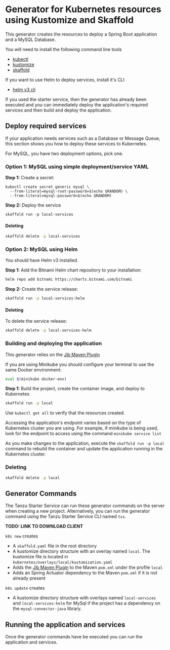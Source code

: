 # Generator for Kubernetes resources using Kustomize and Skaffold

This generator creates the resources to deploy a Spring Boot application and a MySQL Database.

You will need to install the following command line tools

* [kubectl](https://kubernetes.io/docs/tasks/tools/install-kubectl/)
* [kustomize](https://kubernetes-sigs.github.io/kustomize/installation/)
* [skaffold](https://skaffold.dev/docs/install/)

If you want to use Helm to deploy services, install it's CLI

* [helm v3 cli](https://github.com/helm/helm/releases/tag/v3.3.1)

If you used the starter service, then the generator has already been executed and you can immediately deploy the application's required services and then build and deploy the application.

## Deploy required services

If your application needs services such as a Database or Message Queue, this section shows you how to deploy these services to Kubernetes.

For MySQL, you have two deployment options, pick one.

### Option 1:  MySQL using simple deployment/service YAML

**Step 1:** Create a secret:

```
kubectl create secret generic mysql \
  --from-literal=mysql-root-password=$(echo $RANDOM) \
  --from-literal=mysql-password=$(echo $RANDOM)
```

**Step 2:** Deploy the service

```
skaffold run -p local-services
```

#### Deleting

```bash
skaffold delete -p local-services
```

### Option 2: MySQL using Helm

You should have Helm v3 installed.

**Step 1:** Add the Bitnami Helm chart repository to your installation:

```bash
helm repo add bitnami https://charts.bitnami.com/bitnami
```

**Step 2:** Create the service release:

```bash
skaffold run -p local-services-helm
```

#### Deleting

To delete the service release:

```bash
skaffold delete -p local-services-helm
```

### Building and deploying the application

This generator relies on the [Jib Maven Plugin](https://github.com/GoogleContainerTools/jib/tree/master/jib-maven-plugin)

If you are using Minikube you should configure your terminal to use the same Docker environment:

```bash
eval $(minikube docker-env)
```

**Step 1:** Build the project, create the container image, and deploy to Kubernetes

```bash
skaffold run -p local
```


Use `kubectl get all` to verify that the resources created.

Accessing the application's endpoint varies based on the type of Kubernetes cluster you are using.  For example, if minikube is being used, look for the endpoint to access using the command `minikube service list`

As you make changes to the application, execute the `skaffold run -p local` command to rebuild the container and update the application running in the Kubernetes cluster.

### Deleting

```bash
skaffold delete -p local
```

## Generator Commands

The Tanzu Starter Service can run these generator commands on the server when creating a new project.  Alternatively, you can run the generator command using the Tanzu Starter Service CLI named `tss`.

**TODO: LINK TO DOWNLOAD CLIENT**

`k8s new` creates

* A `skaffold.yaml` file in the root directory
* A kustomize directory structure with an overlay named `local`.  The kustomize file is located in `kubernetes/overlays/local/kustomization.yaml`
* Adds the [Jib Maven Plugin](https://github.com/GoogleContainerTools/jib/tree/master/jib-maven-plugin) to the Maven `pom.xml` under the profile `local`
* Adds an Spring Actuator dependency to the Maven `pom.xml` if it is not already present

`k8s update` creates
* A kustomize directory structure with overlays named `local-services` and `local-services-helm` for MySql if the project has a dependency on the `mysql-connector-java` library.

## Running the application and services

Once the generator commands have be executed you can run the application and services.